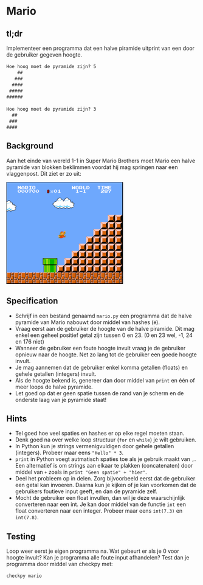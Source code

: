 # Mario

## tl;dr
Implementeer een programma dat een halve piramide uitprint van een door de gebruiker gegeven hoogte.


	Hoe hoog moet de pyramide zijn? 5
	    ##
	   ###
	  ####
	 #####
	######

	Hoe hoog moet de pyramide zijn? 3
	  ##
	 ###
	####


## Background
Aan het einde van wereld 1-1 in Super Mario Brothers moet Mario een halve pyramide van blokken beklimmen voordat hij mag springen naar een vlaggenpost. Dit ziet er zo uit:

![](mario.png)

## Specification

* Schrijf in een bestand genaamd `mario.py` een programma dat de halve pyramide van Mario nabouwt door middel van hashes (`#`).
* Vraag eerst aan de gebruiker de hoogte van de halve piramide. Dit mag enkel een geheel positief getal zijn tussen 0 en 23. (0 en 23 wel, -1, 24 en 176 niet)
* Wanneer de gebruiker een foute hoogte invult vraag je de gebruiker opnieuw naar de hoogte. Net zo lang tot de gebruiker een goede hoogte invult.
* Je mag aannemen dat de gebruiker enkel komma getallen (floats) en gehele getallen (integers) invult.
* Als de hoogte bekend is, genereer dan door middel van `print` en één of meer loops de halve pyramide.
* Let goed op dat er geen spatie tussen de rand van je scherm en de onderste laag van je pyramide staat!

## Hints

* Tel goed hoe veel spaties en hashes er op elke regel moeten staan.
* Denk goed na over welke loop structuur (`for` en `while`) je wilt gebruiken.
* In Python kun je strings vermenigvuldigen door gehele getallen (integers). Probeer maar eens `"Hello" * 3`.
* `print` in Python voegt autmatisch spaties toe als je gebruik maakt van `,`. Een alternatief is om strings aan elkaar te plakken (concatenaten) door middel van `+` zoals in `print "Geen spatie" + "hier"`.
* Deel het probleem op in delen. Zorg bijvoorbeeld eerst dat de gebruiker een getal kan invoeren. Daarna kun je kijken of je kan voorkomen dat de gebruikers foutieve input geeft, en dan de pyramide zelf.
* Mocht de gebruiker een float invullen, dan wil je deze waarschijnlijk converteren naar een int. Je kan door middel van de functie `int` een float converteren naar een integer. Probeer maar eens `int(7.3)` en `int(7.8)`.

## Testing
Loop weer eerst je eigen programma na. Wat gebeurt er als je 0 voor hoogte invult? Kan je programma alle foute input afhandelen? Test dan je programma door middel van checkpy met:


	checkpy mario

